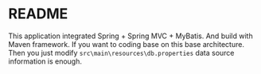 # README

This application integrated Spring + Spring MVC + MyBatis. And build with Maven framework. If you want to coding base on this base architecture. Then you just modify `src\main\resources\db.properties` data source information is enough.

